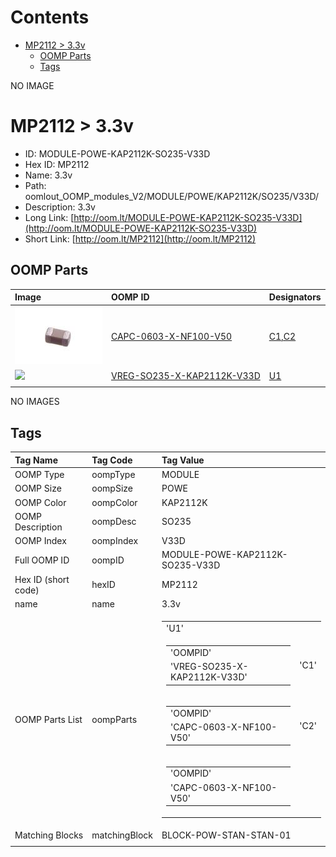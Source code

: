 



Contents
========

* [MP2112 > 3.3v](#mp2112--33v)
	* [OOMP Parts](#oomp-parts)
	* [Tags](#tags)
  
NO IMAGE  
# MP2112 > 3.3v

- ID: MODULE-POWE-KAP2112K-SO235-V33D
- Hex ID: MP2112
- Name: 3.3v
- Path: oomlout_OOMP_modules_V2/MODULE/POWE/KAP2112K/SO235/V33D/
- Description: 3.3v
- Long Link: [http://oom.lt/MODULE-POWE-KAP2112K-SO235-V33D](http://oom.lt/MODULE-POWE-KAP2112K-SO235-V33D)
- Short Link: [http://oom.lt/MP2112](http://oom.lt/MP2112)

## OOMP Parts
  

|Image|OOMP ID|Designators|
| :--- | :--- | :--- |
|[![](https://raw.githubusercontent.com/oomlout/oomlout_OOMP_parts_V2/main/CAPC/0603/X/NF100/V50/image_140.jpg)](https://github.com/oomlout/oomlout_OOMP_parts_V2/tree/main/CAPC/0603/X/NF100/V50/)|[CAPC-0603-X-NF100-V50](https://github.com/oomlout/oomlout_OOMP_parts_V2/tree/main/CAPC/0603/X/NF100/V50/)|[C1,C2](https://github.com/oomlout/oomlout_OOMP_parts_V2/tree/main/CAPC/0603/X/NF100/V50/)|
|[![](https://raw.githubusercontent.com/oomlout/oomlout_OOMP_parts_V2/main/VREG/SO235/X/KAP2112K/V33D/image_140.jpg)](https://github.com/oomlout/oomlout_OOMP_parts_V2/tree/main/VREG/SO235/X/KAP2112K/V33D/)|[VREG-SO235-X-KAP2112K-V33D](https://github.com/oomlout/oomlout_OOMP_parts_V2/tree/main/VREG/SO235/X/KAP2112K/V33D/)|[U1](https://github.com/oomlout/oomlout_OOMP_parts_V2/tree/main/VREG/SO235/X/KAP2112K/V33D/)|
||||
  
NO IMAGES  
## Tags
  

|Tag Name|Tag Code|Tag Value|
| :--- | :--- | :--- |
|OOMP Type|oompType|MODULE|
|OOMP Size|oompSize|POWE|
|OOMP Color|oompColor|KAP2112K|
|OOMP Description|oompDesc|SO235|
|OOMP Index|oompIndex|V33D|
|Full OOMP ID|oompID|MODULE-POWE-KAP2112K-SO235-V33D|
|Hex ID (short code)|hexID|MP2112|
|name|name|3.3v|
|OOMP Parts List|oompParts|<table><tr><td>'U1'</td></tr><tr><td> <table><tr><td>'OOMPID'</td></tr><tr><td> 'VREG-SO235-X-KAP2112K-V33D'</td></tr></table></td><td> 'C1'</td></tr><tr><td> <table><tr><td>'OOMPID'</td></tr><tr><td> 'CAPC-0603-X-NF100-V50'</td></tr></table></td><td> 'C2'</td></tr><tr><td> <table><tr><td>'OOMPID'</td></tr><tr><td> 'CAPC-0603-X-NF100-V50'</td></tr></table></td></tr></table>|
|Matching Blocks|matchingBlock|BLOCK-POW-STAN-STAN-01|
||||
